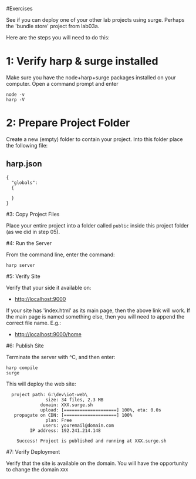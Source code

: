 #Exercises

See if you can deploy one of your other lab projects using surge. Perhaps the 'bundle store' project from lab03a.

Here are the steps you will need to do this:

# 1: Verify harp & surge installed

Make sure you have the node+harp+surge packages installed on your computer. Open a command prompt and enter

~~~
node -v
harp -V
~~~

# 2: Prepare Project Folder

Create a new (empty) folder to contain your project. Into this folder place the following file:

## harp.json

~~~
{
  "globals": 
  {

  }
}
~~~

#3: Copy Project Files

Place your entire project into a folder called `public` inside this project folder (as we did in step 05).

#4: Run the Server

From the command line, enter the command:

~~~
harp server
~~~

#5: Verify Site

Verify that your side it available on:

- <http://localhost:9000>

If your site has 'index.html' as its main page, then the above link will work. If the main page is named something else, then you will need to append the correct file name. E.g.:

- <http://localhost:9000/home>

#6: Publish Site

Terminate the server with ^C, and then enter:

~~~
harp compile
surge
~~~

This will deploy the web site:

~~~
  project path: G:\dev\iot-web\
               size: 34 files, 2.3 MB
             domain: XXX.surge.sh
             upload: [====================] 100%, eta: 0.0s
   propagate on CDN: [====================] 100%
               plan: Free
              users: youremail@domain.com
         IP address: 192.241.214.148

    Success! Project is published and running at XXX.surge.sh
~~~

#7: Verify Deployment

Verify that the site is available on the domain. You will have the opportunity to change the domain `XXX`
